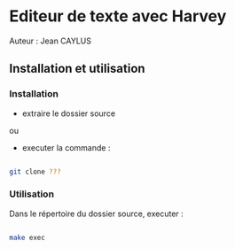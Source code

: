 # Editeur de texte avec Harvey

Auteur : Jean CAYLUS

## Installation et utilisation

### Installation 

- extraire le dossier source 

ou 

- executer la commande : 

```sh

git clone ???

```

### Utilisation

Dans le répertoire du dossier source, executer : 

```sh

make exec

```